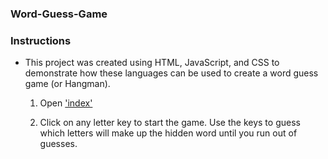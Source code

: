 ### Word-Guess-Game 

### Instructions

* This project was created using HTML, JavaScript, and CSS to demonstrate how these languages can be used to create a word guess game (or Hangman). 

  1. Open ['index'](index.html)

  2. Click on any letter key to start the game. Use the keys to guess which letters will make up the hidden word until you run out of guesses. 

